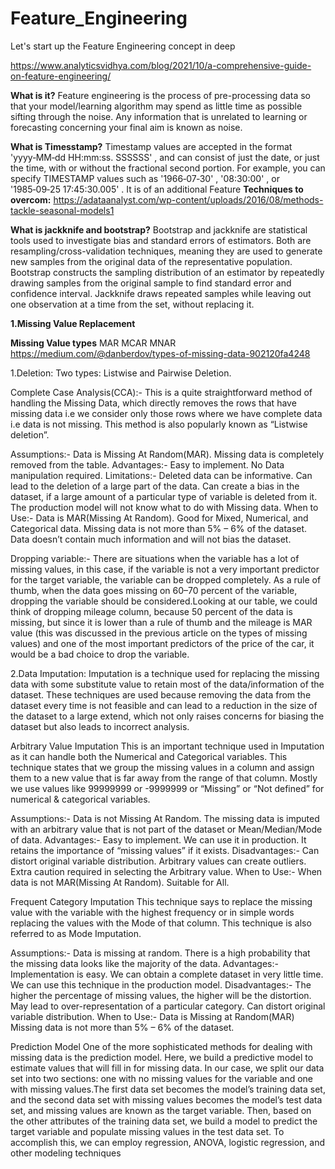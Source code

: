 # Feature_Engineering
Let's start up the Feature Engineering concept in deep

https://www.analyticsvidhya.com/blog/2021/10/a-comprehensive-guide-on-feature-engineering/

**What is it?**
Feature engineering is the process of pre-processing data so that your model/learning
algorithm may spend as little time as possible sifting through the noise. Any information
that is unrelated to learning or forecasting concerning your final aim is known as noise.

**What is Timesstamp?**
Timestamp values are accepted in the format 'yyyy‑MM‑dd HH:mm:ss. SSSSSS' , and can consist
of just the date, or just the time, with or without the fractional second portion. 
For example, you can specify TIMESTAMP values such as '1966‑07‑30' , '08:30:00' , or '1985‑09‑25 17:45:30.005' .
It is of an additional Feature
**Techniques to overcom:**
https://adataanalyst.com/wp-content/uploads/2016/08/methods-tackle-seasonal-models1

**What is jackknife and bootstrap?**
Bootstrap and jackknife are statistical tools used to investigate bias and standard errors of estimators.
Both are resampling/cross-validation techniques, meaning they are used to generate new samples from the original data
of the representative population.
Bootstrap constructs the sampling distribution of an estimator by repeatedly drawing samples from the original sample to find 
standard error and confidence interval. Jackknife draws repeated samples while leaving out one observation at a time from the set,
without replacing it.

**1.Missing Value Replacement**

**Missing Value types**
MAR
MCAR
MNAR
https://medium.com/@danberdov/types-of-missing-data-902120fa4248

1.Deletion:
Two types: Listwise and Pairwise Deletion.

Complete Case Analysis(CCA):-
This is a quite straightforward method of handling the Missing Data, which directly removes the rows that have missing data 
i.e we consider only those rows where we have complete data i.e data is not missing. This method is also popularly known as “Listwise deletion”.

Assumptions:-
Data is Missing At Random(MAR).
Missing data is completely removed from the table.
Advantages:- 
Easy to implement.
No Data manipulation required.
Limitations:-
Deleted data can be informative.
Can lead to the deletion of a large part of the data.
Can create a bias in the dataset, if a large amount of a particular type of variable is deleted from it.
The production model will not know what to do with Missing data.
When to Use:-
Data is MAR(Missing At Random).
Good for Mixed, Numerical, and Categorical data.
Missing data is not more than 5% – 6% of the dataset.
Data doesn’t contain much information and will not bias the dataset.

Dropping variable:-
There are situations when the variable has a lot of missing values, in this case, if the variable is not a very important predictor for the 
target variable, the variable can be dropped completely. As a rule of thumb, when the data goes missing on 60–70 percent of the variable, dropping
the variable should be considered.Looking at our table, we could think of dropping mileage column, because 50 percent of the data is missing,
but since it is lower than a rule of thumb and the mileage is MAR value (this was discussed in the previous article on the types of missing values) 
and one of the most important predictors of the price of the car, it would be a bad choice to drop the variable.

2.Data Imputation:
Imputation is a technique used for replacing the missing data with some substitute value to retain most of the data/information of the dataset. 
These techniques are used because removing the data from the dataset every time is not feasible and can lead to a reduction in the size of 
the dataset to a large extend, which not only raises concerns for biasing the dataset but also leads to incorrect analysis.

Arbitrary Value Imputation
This is an important technique used in Imputation as it can handle both the Numerical and Categorical variables.
This technique states that we group the missing values in a column and assign them to a new value that is far away 
from the range of that column. Mostly we use values like 99999999 or -9999999 or “Missing” or “Not defined” for numerical & categorical variables.

Assumptions:-
Data is not Missing At Random.
The missing data is imputed with an arbitrary value that is not part of the dataset or Mean/Median/Mode of data.
Advantages:-
Easy to implement.
We can use it in production.
It retains the importance of “missing values” if it exists.
Disadvantages:-
Can distort original variable distribution.
Arbitrary values can create outliers.
Extra caution required in selecting the Arbitrary value.
When to Use:-
When data is not MAR(Missing At Random).
Suitable for All.

Frequent Category Imputation
This technique says to replace the missing value with the variable with the highest frequency or in simple words 
replacing the values with the Mode of that column. This technique is also referred to as Mode Imputation.

Assumptions:-
Data is missing at random.
There is a high probability that the missing data looks like the majority of the data.
Advantages:-
Implementation is easy.
We can obtain a complete dataset in very little time.
We can use this technique in the production model.
Disadvantages:-
The higher the percentage of missing values, the higher will be the distortion.
May lead to over-representation of a particular category.
Can distort original variable distribution.
When to Use:-
Data is Missing at Random(MAR)
Missing data is not more than 5% – 6% of the dataset.

 Prediction Model
One of the more sophisticated methods for dealing with missing data is the prediction model. Here, we build a predictive model 
to estimate values that will fill in for missing data. In our case, we split our data set into two sections: one with no missing
values for the variable and one with missing values.The first data set becomes the model’s training data set, and the second data set 
with missing values becomes the model’s test data set, and missing values are known as the target variable. Then, based on the other attributes of the training data set, we build a model 
to predict the target variable and populate missing values in the test data set. To accomplish this, we can employ regression, ANOVA, 
logistic regression, and other modeling techniques


